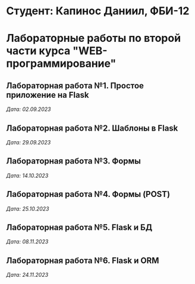 # Студент: Капинос Даниил, ФБИ-12

# Лабораторные работы по второй части курса "WEB-программирование"

## Лабораторная работа №1. Простое приложение на Flask

*Дата: 02.09.2023*

## Лабораторная работа №2. Шаблоны в Flask

*Дата: 29.09.2023*

## Лабораторная работа №3. Формы

*Дата: 14.10.2023*

## Лабораторная работа №4. Формы (POST)

*Дата: 25.10.2023*

## Лабораторная работа №5. Flask и БД

*Дата: 08.11.2023*

## Лабораторная работа №6. Flask и ORM

*Дата: 24.11.2023*
